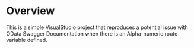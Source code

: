 # Overview

This is a simple VisualStudio project that reproduces a potential issue with OData Swagger Documentation when there is an Alpha-numeric route variable defined.
